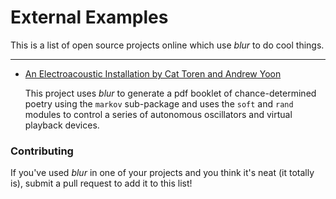 # External Examples
This is a list of open source projects online which use *blur* to do cool things.

-------------------------------------------------------------------------------

* [An Electroacoustic Installation by Cat Toren and Andrew Yoon](https://github.com/ajyoon/yoon-toren-installation)

  This project uses *blur* to generate a pdf booklet of chance-determined
  poetry using the `markov` sub-package and uses the `soft` and `rand` modules
  to control a series of autonomous oscillators and virtual playback devices.

### Contributing
If you've used *blur* in one of your projects and you think it's neat
(it totally is), submit a pull request to add it to this list!
